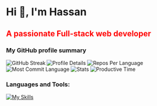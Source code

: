 <h1 align="left">Hi 👋, I'm Hassan</h1>
<h2 align="left" style="color: red">A passionate Full-stack web developer</h2>
 
<h3 align="left">My GitHub profile summary</h3>

<div align="left">
  <img src="https://github-profile-summary-cards.vercel.app/api/cards/profile-details?username=devalienbrain&theme=2077" alt="Profile Details">
 <img src="https://github-readme-streak-stats.herokuapp.com?user=devalienbrain&theme=2077" alt="GitHub Streak" align="left"> 
 <img src="https://github-profile-summary-cards.vercel.app/api/cards/repos-per-language?username=devalienbrain&theme=2077" alt="Repos Per Language">
  <img src="http://github-profile-summary-cards.vercel.app/api/cards/most-commit-language?username=devalienbrain&theme=2077" alt="Most Commit Language">
  <img src="http://github-profile-summary-cards.vercel.app/api/cards/stats?username=devalienbrain&theme=2077" alt="Stats">
  <img src="http://github-profile-summary-cards.vercel.app/api/cards/productive-time?username=devalienbrain&theme=2077" alt="Productive Time">
</div>

<h3 align="left">Languages and Tools:</h3>

<div align="left">
  <a href="https://skillicons.dev/icons?i=html,css,tailwind,js,react,firebase,express,nodejs,mongodb,nextjs,c,cpp,java,figma,git,github,vscode,vercel&theme=dark" align="left">
    <img src="https://skillicons.dev/icons?i=html,css,tailwind,js,react,firebase,express,nodejs,mongodb,nextjs,c,cpp,java,figma,git,github,vscode,vercel&theme=dark" alt="My Skills">
  </a>
</div>
